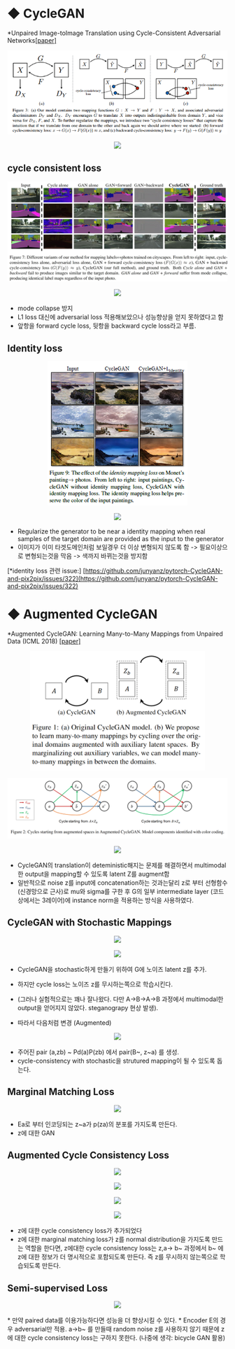 # ◆  CycleGAN
*Unpaired Image-toImage Translation using Cycle-Consistent Adversarial Networks[[paper]](https://arxiv.org/pdf/1703.10593.pdf)

<p align="center">
<img src="https://raw.githubusercontent.com/ppooiiuuyh/Survey_img2img_effects_of_losses/master/assets/cyclegan.png">
</p>


<p align="center">
<img src="https://latex.codecogs.com/gif.latex?L(G,F,D_X,D_Y)&space;=&space;L_{GAN}(G,D_Y,X,Y)&space;&plus;&space;L_{GAN}(F,D_X,Y,X)&space;&plus;&space;\lambda&space;L_{cyc}(G,F)">
</p>

  
  
## cycle consistent loss
<p align="center">
<img src="https://raw.githubusercontent.com/ppooiiuuyh/Survey_img2img_effects_of_losses/master/assets/cyclegan_comprisons.png">
</p>

<p align="center">
<img src="https://latex.codecogs.com/gif.latex?L_{cyc}(G,F)=&space;\mathbb{E}_{x&space;\sim&space;P_{data}(x))}[||F(G(x))-x||_1]&space;&plus;&space;\mathbb{E}_{y&space;\sim&space;P_{data}(y))}[||G(F(x))-y||_1]">
</p>



* mode collapse 방지
* L1 loss 대신에 adversarial loss 적용해보았으나 성능향상을 얻지 못하였다고 함
* 앞항을 forward cycle loss, 뒷항을 backward cycle loss라고 부름. 


  
  
## Identity loss

<p align="center">
<img src="https://raw.githubusercontent.com/ppooiiuuyh/Survey_img2img_effects_of_losses/master/assets/cyclegan_identityloss.PNG">
</p>

<p align="center">
<img src="https://latex.codecogs.com/gif.latex?L_{identity}(G,F)&space;=&space;\mathbb{E}_{y\sim&space;P_{data(y)}}[||G(y)-y||_1]&space;&plus;&space;\mathbb{E}_{x&space;\sim&space;P{data(X)}}[||F(x)-x||_1]">
</p>

* Regularize the generator to be near a identity mapping when real samples of the target domain are provided as the input to the generator
* 이미지가 이미 타겟도메인처럼 보일경우 더 이상 변형되지 않도록 함 -> 필요이상으로 변형되는것을 막음 -> 색까지 바뀌는것을 방지함

[*identity loss 관련 issue:] [https://github.com/junyanz/pytorch-CycleGAN-and-pix2pix/issues/322](https://github.com/junyanz/pytorch-CycleGAN-and-pix2pix/issues/322)


# ◆ Augmented CycleGAN
*Augmented CycleGAN: Learning Many-to-Many Mappings from Unpaired Data (ICML 2018) [[paper]](https://arxiv.org/pdf/1802.10151.pdf)
<p align="center">
<img src="https://raw.githubusercontent.com/ppooiiuuyh/Survey_img2img_effects_of_losses/master/assets/augcyclegan2.PNG" width="400">
</p>

<p align="center">
<img src="https://raw.githubusercontent.com/ppooiiuuyh/Survey_img2img_effects_of_losses/master/assets/augcyclegan.PNG">
</p>


<p align="center">
<img src="https://latex.codecogs.com/gif.latex?L_{A&space;\times&space;Z_b&space;\rightarrow&space;B&space;\times&space;Z_a}&space;=&space;L_{GAN}^B(D_B,G_{AB})&space;&plus;&space;L_{GAN}^{Z_a}(D_{Z_a},E_A,G_{AB})&space;&plus;&space;\gamma_1&space;L_{CYC}^A(G_AB,G_BA,E_A)&plus;\gamma_2&space;L_{CYC}^{Z_b}(G_{AB},E_B)">
</p>


* CycleGAN의 translation이 deteministic해지는 문제를 해결하면서 multimodal한 output을 mapping할 수 있도록 latent Z를 augment함
* 일반적으로 noise z를 input에 concatenation하는 것과는달리 z로 부터 선형함수(신경망으로 근사)로 mu와 sigma를 구한 후 G의 일부 intermediate layer (코드상에서는 3레이어)에 instance norm을 적용하는 방식을 사용하였다.

## CycleGAN with Stochastic Mappings
<p align="center">
<img src="https://latex.codecogs.com/gif.latex?L_{GAN}^B(G_{AB},D_B)&space;=&space;\mathbb{E}_{b&space;\sim&space;P_d(b)}[logD_B(b)]&plus;\mathbb{E}_{a&space;\sim&space;P_d(a),z&space;\sim&space;p(z)}[log(1-D_(G_{AB(a,z)}))]">
</p>
<p align="center">
<img src="https://latex.codecogs.com/gif.latex?L_{CYC}^A(G_{AB},G_{BA})&space;=&space;\mathbb{E}_{a&space;\sim&space;P_d(a),z_1,z_2&space;\sim&space;p(z)}||G_{BA}(G_{AB}(a,z_1),z_2))-a||_1">
</p>


* CycleGAN을 stochastic하게 만들기 위하여 G에 노이즈 latent z를 추가.
* 하지만 cycle loss는 노이즈 z를 무시하는쪽으로 학습시킨다.
* (그러나 실험적으로는 꽤나 잘나왔다. 다만 A->B->A->B 과정에서 multimodal한 output을 얻어지지 않았다. steganograpy 현상 발생).


* 따라서 다음처럼 변경 (Augmented)
<p align="center">
<img src="https://latex.codecogs.com/gif.latex?\tilde{b}&space;=&space;G_{AB}(a,z_b),&space;\tilde{z_b}&space;=&space;E_A(a,\tilde{b})">
</p>

* 주어진 pair (a,zb) ~ Pd(a)P(zb) 에서 pair(B~, z~a) 를 생성.
* cycle-consistency with stochastic을 strutured mapping이 될 수 있도록 돕는다.

## Marginal Matching Loss
<p align="center">
<img src="https://latex.codecogs.com/gif.latex?L_{GAN}^{Z_a}(E_A,G_{AB},D_Z_a)&space;=&space;\mathbb{E}_{z_a&space;\sim&space;p(z_a)}[logD_Z_a(z_a)]&space;&plus;&space;\mathbb{E}_{a&space;\sim&space;p_d(a),z_b&space;\sim&space;p(z_b)}[log(1-D_Z_a(\tilde&space;z_a))]">
</p>

* Ea로 부터 인코딩되는 z~a가 p(za)의 분포를 가지도록 만든다.
* z에 대한 GAN

## Augmented Cycle Consistency Loss
<p align="center">
<img src="https://latex.codecogs.com/gif.latex?L_{CYC}^A(G_{AB},G_{BA},E_A)&space;=&space;\mathbb{E}_{a\sim&space;P_{d(a)},&space;z_b&space;\sim&space;p(z_b)}[||a'-a||_1]">
</p>

<p align="center">
<img src="https://latex.codecogs.com/gif.latex?\tilde&space;b&space;=&space;G_{AB}(a,z_b),&space;\tilde&space;z_a&space;=&space;E_A(a,&space;\tilde&space;b),&space;a'=G_{BA}(\tilde&space;b,&space;\tilde&space;z_a)">
</p>

<p align="center">
<img src="https://latex.codecogs.com/gif.latex?L_{CYC}^{Z_b}(G_{AB},G_{BA},E_A)=\mathbb{E}_{a&space;\sim&space;P_d(a),z_b\sim&space;P_d(z_b)}||z'_b&space;-&space;z_b||_1">
</p>


<p align="center">
<img src="https://latex.codecogs.com/gif.latex?\tilde&space;z_b&space;=&space;E_B(a,&space;\tilde&space;b),&space;\tilde&space;b&space;=&space;G_{AB}(a,z_b)">
</p>

* z에 대한 cycle consistency loss가 추가되었다
* z에 대한 marginal matching loss가 z를 normal distribution을 가지도록 만드는 역할을 한다면, z에대한 cycle consistency loss는 z,a-> b~ 과정에서 b~ 에 z에 대한 정보가 더 명시적으로 포함되도록 만든다. 즉 z를 무시하지 않는쪽으로 학습되도록 만든다.

## Semi-supervised Loss
<p align="center">
<img src="https://latex.codecogs.com/gif.latex?L_{SUP}^{A}(G_{BA},E_{A})=\mathbb{E}_{(a,b)&space;\sim&space;P_d(a,b)}&space;||G_BA(b,'\tilde&space;z_a)&space;-&space;a||_1,&space;\tilde&space;z_a&space;=&space;E_A(a,d))">
</p>
* 만약 paired data를 이용가능하다면 성능을 더 향상시킬 수 있다.
* Encoder E의 경우 adversarial만 적용. a->b~ 를 만들때 random noise z를 사용하지 않기 때문에 z에 대한 cycle consistency loss는 구하지 못한다. (나중에 생각: bicycle GAN 활용)

